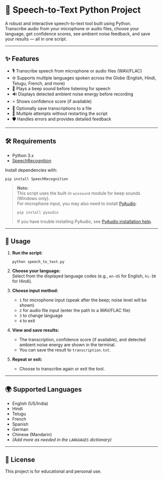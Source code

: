 # 🎤 Speech-to-Text Python Project

A robust and interactive speech-to-text tool built using Python.  
Transcribe audio from your microphone or audio files, choose your language, get confidence scores, see ambient noise feedback, and save your results — all in one script.

---

## ✨ Features

- 🎙️ Transcribe speech from microphone or audio files (WAV/FLAC)
- 🌐 Supports multiple languages spoken across the Globe (English, Hindi, Telugu, French, and more)
- 🔔 Plays a beep sound before listening for speech
- 🔊 Displays detected ambient noise energy before recording
- ⭐ Shows confidence score (if available)
- 💾 Optionally save transcriptions to a file
- 🔄 Multiple attempts without restarting the script
- 🛡️ Handles errors and provides detailed feedback

---

## 🛠 Requirements

- Python 3.x  
- [SpeechRecognition](https://pypi.org/project/SpeechRecognition/)

Install dependencies with:
```
pip install SpeechRecognition
```

> **Note:**  
> This script uses the built-in `winsound` module for beep sounds (Windows only).  
> For microphone input, you may also need to install [PyAudio](https://pypi.org/project/PyAudio/):
> ```
> pip install pyaudio
> ```
> If you have trouble installing PyAudio, see [PyAudio installation help](https://people.csail.mit.edu/hubert/pyaudio/#downloads).

---

## 🚀 Usage

1. **Run the script:**
   ```
   python speech_to_text.py
   ```

2. **Choose your language:**  
   Select from the displayed language codes (e.g., `en-US` for English, `hi-IN` for Hindi).

3. **Choose input method:**  
   - `1` for microphone input (speak after the beep; noise level will be shown)
   - `2` for audio file input (enter the path to a WAV/FLAC file)
   - `3` to change language
   - `4` to exit

4. **View and save results:**  
   - The transcription, confidence score (if available), and detected ambient noise energy are shown in the terminal.
   - You can save the result to `transcription.txt`.

5. **Repeat or exit:**  
   - Choose to transcribe again or exit the tool.

---

## 🌍 Supported Languages

- English (US/India)
- Hindi
- Telugu
- French
- Spanish
- German
- Chinese (Mandarin)
- *(Add more as needed in the `LANGUAGES` dictionary)*

---

## 📜 License

This project is for educational and personal use.





